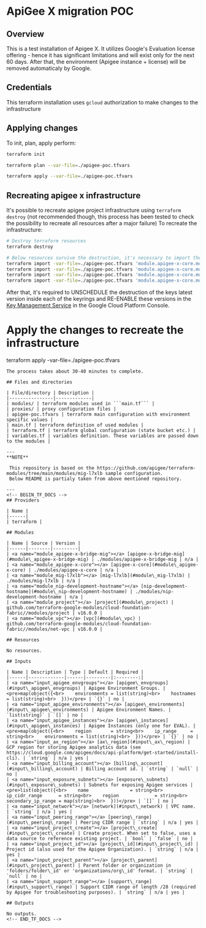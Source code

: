 # ApiGee X migration POC

## Overview
This is a test installation of Apigee X. It utilizes Google's Evaluation license offering - hence it has significant limitations and will exist only for the next 60 days.
After that, the environment (Apigee instance + license) will be removed automaticaly by Google.

## Credentials
This terraform installation uses ```gcloud``` authorization to make changes to the infrastructure

## Applying changes
To init, plan, apply perform:
```bash
terraform init

terraform plan --var-file=./apigee-poc.tfvars

terraform apply --var-file=./apigee-poc.tfvars
```

## Recreating apigee x infrastructure
It's possible to recreate apigee project infrastructure using ```terraform destroy``` (not recommended though, this process has been tested to check the possibility to recreate all resources after a major failure)
To recreate the infrastructure:
```bash
# Destroy terraform resources
terraform destroy

# Below resources survive the destruction, it's necessary to import them back to the state to allow for uninterrupted recreate process
terraform import -var-file=./apigee-poc.tfvars 'module.apigee-x-core.module.kms-org-db.google_kms_key_ring.default[0]' 'projects/apigee-x-poc-374912/locations/europe-west1/keyRings/apigee-x-org'
terraform import -var-file=./apigee-poc.tfvars 'module.apigee-x-core.module.kms-inst-disk["euw1-instance"].google_kms_key_ring.default[0]' 'projects/apigee-x-poc-374912/locations/europe-west1/keyRings/apigee-euw1-instance'
terraform import -var-file=./apigee-poc.tfvars 'module.apigee-x-core.module.kms-inst-disk["euw1-instance"].google_kms_crypto_key.default["inst-disk"]' projects/apigee-x-poc-374912/locations/europe-west1/keyRings/apigee-euw1-instance/cryptoKeys/inst-disk
terraform import -var-file=./apigee-poc.tfvars 'module.apigee-x-core.module.kms-org-db.google_kms_crypto_key.default["org-db"]' projects/apigee-x-poc-374912/locations/europe-west1/keyRings/apigee-x-org/cryptoKeys/org-db
```

After that, it's required to UNSCHEDULE the destruction of the keys latest version inside each of the keyrings and RE-ENABLE these versions in the <a name="kms_gcp_console"></a>[Key Management Service](https://console.cloud.google.com/security/kms/keyrings?project=apigee-x-poc-374912) in the Google Cloud Platform Console.

# Apply the changes to recreate the infrastructure
terraform apply -var-file=./apigee-poc.tfvars
```
The process takes about 30-40 minutes to complete.

## Files and directories

| File/directory | Description |
|----------------|-------------|
| modules/ | terraform modules used in ```main.tf``` |
| proxies/ | proxy configuration files |
| apigee-poc.tfvars | terraform main configuration with environment specific values |
| main.tf | terraform definition of used modules |
| terraform.tf | terraform global configuration (state bucket etc.) |
| variables.tf | variables definition. These variables are passed down to the modules |

---
**NOTE**

 This repository is based on the https://github.com/apigee/terraform-modules/tree/main/modules/mig-l7xlb sample configuration.
 Below README is partialy taken from above mentioned repository.

---
<!-- BEGIN_TF_DOCS -->
## Providers

| Name |
|------|
| terraform |

## Modules

| Name | Source | Version |
|------|--------|---------|
| <a name="module_apigee-x-bridge-mig"></a> [apigee-x-bridge-mig](#module\_apigee-x-bridge-mig) | ./modules/apigee-x-bridge-mig | n/a |
| <a name="module_apigee-x-core"></a> [apigee-x-core](#module\_apigee-x-core) | ./modules/apigee-x-core | n/a |
| <a name="module_mig-l7xlb"></a> [mig-l7xlb](#module\_mig-l7xlb) | ./modules/mig-l7xlb | n/a |
| <a name="module_nip-development-hostname"></a> [nip-development-hostname](#module\_nip-development-hostname) | ./modules/nip-development-hostname | n/a |
| <a name="module_project"></a> [project](#module\_project) | github.com/terraform-google-modules/cloud-foundation-fabric//modules/project | v16.0.0 |
| <a name="module_vpc"></a> [vpc](#module\_vpc) | github.com/terraform-google-modules/cloud-foundation-fabric//modules/net-vpc | v16.0.0 |

## Resources

No resources.

## Inputs

| Name | Description | Type | Default | Required |
|------|-------------|------|---------|:--------:|
| <a name="input_apigee_envgroups"></a> [apigee\_envgroups](#input\_apigee\_envgroups) | Apigee Environment Groups. | <pre>map(object({<br>    environments = list(string)<br>    hostnames    = list(string)<br>  }))</pre> | `{}` | no |
| <a name="input_apigee_environments"></a> [apigee\_environments](#input\_apigee\_environments) | Apigee Environment Names. | `list(string)` | `[]` | no |
| <a name="input_apigee_instances"></a> [apigee\_instances](#input\_apigee\_instances) | Apigee Instances (only one for EVAL). | <pre>map(object({<br>    region       = string<br>    ip_range     = string<br>    environments = list(string)<br>  }))</pre> | `{}` | no |
| <a name="input_ax_region"></a> [ax\_region](#input\_ax\_region) | GCP region for storing Apigee analytics data (see https://cloud.google.com/apigee/docs/api-platform/get-started/install-cli). | `string` | n/a | yes |
| <a name="input_billing_account"></a> [billing\_account](#input\_billing\_account) | Billing account id. | `string` | `null` | no |
| <a name="input_exposure_subnets"></a> [exposure\_subnets](#input\_exposure\_subnets) | Subnets for exposing Apigee services | <pre>list(object({<br>    name               = string<br>    ip_cidr_range      = string<br>    region             = string<br>    secondary_ip_range = map(string)<br>  }))</pre> | `[]` | no |
| <a name="input_network"></a> [network](#input\_network) | VPC name. | `string` | n/a | yes |
| <a name="input_peering_range"></a> [peering\_range](#input\_peering\_range) | Peering CIDR range | `string` | n/a | yes |
| <a name="input_project_create"></a> [project\_create](#input\_project\_create) | Create project. When set to false, uses a data source to reference existing project. | `bool` | `false` | no |
| <a name="input_project_id"></a> [project\_id](#input\_project\_id) | Project id (also used for the Apigee Organization). | `string` | n/a | yes |
| <a name="input_project_parent"></a> [project\_parent](#input\_project\_parent) | Parent folder or organization in 'folders/folder\_id' or 'organizations/org\_id' format. | `string` | `null` | no |
| <a name="input_support_range"></a> [support\_range](#input\_support\_range) | Support CIDR range of length /28 (required by Apigee for troubleshooting purposes). | `string` | n/a | yes |

## Outputs

No outputs.
<!-- END_TF_DOCS -->

